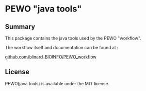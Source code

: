 # PEWO "java tools"

## Summary

This package contains the java tools used by the PEWO "workflow".

The workflow itself and documentation can be found at :

[github.com/blinard-BIOINFO/PEWO_workflow](https://github.com/blinard-BIOINFO/PEWO_workflow)

## License

PEWO(java tools) is available under the MIT license.


